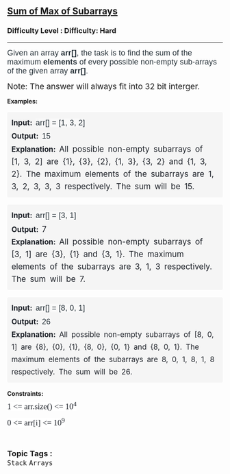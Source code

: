 <h2><a href="https://www.geeksforgeeks.org/problems/sum-of-max-of-subarrays/1?page=4&difficulty=Hard&status=unsolved&sortBy=submissions">Sum of Max of Subarrays</a></h2><h3>Difficulty Level : Difficulty: Hard</h3><hr><div class="problems_problem_content__Xm_eO"><p><span style="color: #273239; font-family: Nunito, sans-serif; font-size: 18px; letter-spacing: 0.162px; box-sizing: border-box; margin: 0px; padding: 0px; border: 0px; vertical-align: baseline;">Given an array&nbsp;</span><strong style="color: #273239; font-family: Nunito, sans-serif; font-size: 18px; letter-spacing: 0.162px; box-sizing: border-box; margin: 0px; padding: 0px; border: 0px; vertical-align: baseline;">arr[]</strong><span style="color: #273239; font-family: Nunito, sans-serif; font-size: 18px; letter-spacing: 0.162px; box-sizing: border-box; margin: 0px; padding: 0px; border: 0px; vertical-align: baseline;">, the task is to find the sum of the maximum <strong>elements</strong> of every possible non-empty sub-arrays of the given array <strong>arr[]</strong>.</span></p>
<p><span style="font-size: 14pt;">Note: The answer will always fit into 32 bit interger.</span></p>
<p><strong>Examples:</strong></p>
<pre style="box-sizing: border-box; line-height: 1.7em; color: #1e2229; padding: 10px; border: 1px solid var(--card-border); border-radius: 4px; white-space: break-spaces; word-spacing: 4px; font-family: var(--gfg-font-primary) !important; font-size: 17px !important; background-color: #f5f5f5 !important;"><span style="box-sizing: border-box; line-height: 1.7em; font-family: var(--gfg-font-primary) !important; font-size: 14pt; color: var(--text-color) !important; background-color: unset !important;"><span style="box-sizing: border-box; font-weight: bolder; line-height: 1.7em; font-family: var(--gfg-font-secondary) !important; font-size: 17px !important; color: var(--text-color) !important; background-color: unset !important;">Input: </span><span style="color: #273239; font-family: Nunito, sans-serif; font-size: 18px; letter-spacing: 0.162px; word-spacing: 0px; white-space-collapse: preserve; background-color: #f9f9f9;">arr[] = [1, 3, 2]</span>
<span style="box-sizing: border-box; font-weight: bolder; line-height: 1.7em; font-family: var(--gfg-font-secondary) !important; font-size: 17px !important; color: var(--text-color) !important; background-color: unset !important;">Output: </span><span style="color: #273239; font-family: Nunito, sans-serif; font-size: 18px; letter-spacing: 0.162px; word-spacing: 0px; white-space-collapse: preserve; background-color: #f9f9f9;">15</span><span style="box-sizing: border-box; font-weight: bolder; line-height: 1.7em; font-family: var(--gfg-font-secondary) !important; font-size: 17px !important; color: var(--text-color) !important; background-color: unset !important;">
Explanation: </span></span><span style="font-size: 14pt;">All possible non-empty subarrays of [1, 3, 2] are {1}, {3}, {2}, {1, 3}, {3, 2} and {1, 3, 2}. The maximum elements of the subarrays are 1, 3, 2, 3, 3, 3 respectively. The sum will be 15.</span></pre>
<pre style="box-sizing: border-box; line-height: 1.7em; color: #1e2229; padding: 10px; border: 1px solid var(--card-border); border-radius: 4px; white-space: break-spaces; word-spacing: 4px; font-family: var(--gfg-font-primary) !important; font-size: 17px !important; background-color: #f5f5f5 !important;"><span style="box-sizing: border-box; line-height: 1.7em; font-family: var(--gfg-font-primary) !important; font-size: 14pt; color: var(--text-color) !important; background-color: unset !important;"><span style="box-sizing: border-box; font-weight: bolder; line-height: 1.7em; font-family: var(--gfg-font-secondary) !important; font-size: 17px !important; color: var(--text-color) !important; background-color: unset !important;">Input: </span><span style="color: #273239; font-family: Nunito, sans-serif; font-size: 18px; letter-spacing: 0.162px; word-spacing: 0px; white-space-collapse: preserve; background-color: #f9f9f9;">arr[] = [3, 1]</span>
<span style="box-sizing: border-box; font-weight: bolder; line-height: 1.7em; font-family: var(--gfg-font-secondary) !important; font-size: 17px !important; color: var(--text-color) !important; background-color: unset !important;">Output: </span>7<span style="box-sizing: border-box; font-weight: bolder; line-height: 1.7em; font-family: var(--gfg-font-secondary) !important; font-size: 17px !important; color: var(--text-color) !important; background-color: unset !important;">
Explanation: </span></span><span style="font-size: 14pt;">All possible non-empty subarrays of [3, 1] are {3}, {1} and {3, 1}. The maximum elements of the subarrays are 3, 1, 3 respectively. The sum will be 7.</span></pre>
<pre style="box-sizing: border-box; line-height: 1.7em; color: #1e2229; padding: 10px; border: 1px solid var(--card-border); border-radius: 4px; white-space: break-spaces; word-spacing: 4px; font-family: var(--gfg-font-primary) !important; font-size: 17px !important; background-color: #f5f5f5 !important;"><span style="box-sizing: border-box; line-height: 1.7em; font-family: var(--gfg-font-primary) !important; font-size: 14pt; color: var(--text-color) !important; background-color: unset !important;"><span style="box-sizing: border-box; font-weight: bolder; line-height: 1.7em; font-family: var(--gfg-font-secondary) !important; font-size: 17px !important; color: var(--text-color) !important; background-color: unset !important;">Input: </span><span style="color: #273239; font-family: Nunito, sans-serif; font-size: 18px; letter-spacing: 0.162px; word-spacing: 0px; white-space-collapse: preserve; background-color: #f9f9f9;">arr[] = [8, 0, 1]</span>
<span style="box-sizing: border-box; font-weight: bolder; line-height: 1.7em; font-family: var(--gfg-font-secondary) !important; font-size: 17px !important; color: var(--text-color) !important; background-color: unset !important;">Output: </span><span style="color: #273239; font-family: Nunito, sans-serif; font-size: 18px; letter-spacing: 0.162px; word-spacing: 0px; white-space-collapse: preserve; background-color: #f9f9f9;">26</span><span style="box-sizing: border-box; font-weight: bolder; line-height: 1.7em; font-family: var(--gfg-font-secondary) !important; font-size: 17px !important; color: var(--text-color) !important; background-color: unset !important;">
Explanation: </span></span>All possible non-empty subarrays of [8, 0, 1] are {8}, {0}, {1}, {8, 0}, {0, 1} and {8, 0, 1}. The maximum elements of the subarrays are 8, 0, 1, 8, 1, 8 respectively. The sum will be 26.</pre>
<p><strong>Constraints:<br></strong><span style="box-sizing: border-box; line-height: 1.7em; font-family: Nunito; font-size: 14pt; color: #1e2229; background-color: #ffffff;">1 &lt;= arr.size() &lt;= 10<sup>4</sup><span style="box-sizing: border-box; font-size: 17px !important; line-height: 1.7em; position: relative; vertical-align: baseline; top: -0.5em; font-family: var(--gfg-font-primary) !important; color: var(--text-color) !important; background-color: var(--background) !important;"><br style="box-sizing: border-box; line-height: 1.7em; font-family: var(--gfg-font-primary) !important; color: var(--text-color) !important; background-color: var(--background) !important;"></span>0 &lt;= arr[i] &lt;= 10<sup>9</sup></span></p></div><br><p><span style=font-size:18px><strong>Topic Tags : </strong><br><code>Stack</code>&nbsp;<code>Arrays</code>&nbsp;